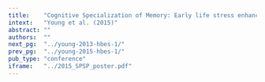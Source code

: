 ```yaml
---
title:    "Cognitive Specialization of Memory: Early life stress enhances working memory in the face of economic uncertainty."
intext:   "Young et al. (2015)"
abstract: ""
authors:  ""
next_pg:  "../young-2013-hbes-1/"
prev_pg:  "../young-2015-hbes-1/"
pub_type: "conference"
iframe:   "../2015_SPSP_poster.pdf"
---
```

